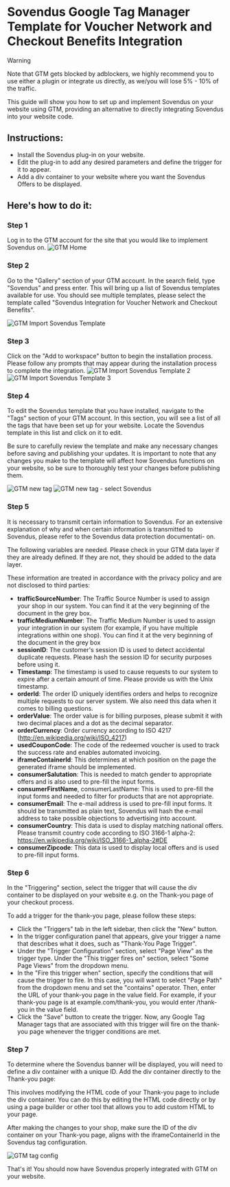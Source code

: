 # Sovendus Google Tag Manager Template for Voucher Network and Checkout Benefits Integration

> [!WARNING]
> Note that GTM gets blocked by adblockers, we highly recommend you to use either a plugin or integrate us directly, as we/you will lose 5% - 10% of the traffic.


This guide will show you how to set up and implement Sovendus on your website using GTM, providing an 
alternative to directly integrating Sovendus into your website code. 
## Instructions:
- Install the Sovendus plug-in on your website. 
- Edit the plug-in to add any desired parameters and define the trigger for it to appear. 
- Add a div container to your website where you want the Sovendus Offers to be displayed.
## Here's how to do it:
### Step 1
Log in to the GTM account for the site that you would like to implement Sovendus on.
![GTM Home](https://raw.githubusercontent.com/Sovendus-GmbH/Sovendus-GTM-v2/main/screenshots/Bild1.jpg)

### Step 2
Go to the "Gallery" section of your GTM account. In the search field, type "Sovendus" and press enter. This
will bring up a list of Sovendus templates available for use. You should see multiple templates, please select
the template called "Sovendus Integration for Voucher Network and Checkout Benefits".

![GTM Import Sovendus Template](https://raw.githubusercontent.com//Sovendus-GmbH/Sovendus-GTM-v2/main/screenshots/Bild2.png)

### Step 3
Click on the "Add to workspace" button to begin the installation process. Please follow any prompts that
may appear during the installation process to complete the integration.
![GTM Import Sovendus Template 2](https://raw.githubusercontent.com//Sovendus-GmbH/Sovendus-GTM-v2/main/screenshots/Bild3.jpg)
![GTM Import Sovendus Template 3](https://raw.githubusercontent.com//Sovendus-GmbH/Sovendus-GTM-v2/main/screenshots/Bild4.jpg)

### Step 4
To edit the Sovendus template that you have installed, navigate to the "Tags" section of your GTM account.
In this section, you will see a list of all the tags that have been set up for your website. Locate the Sovendus
template in this list and click on it to edit.



Be sure to carefully review the template and make any necessary changes before saving and publishing
your updates. It is important to note that any changes you make to the template will affect how Sovendus
functions on your website, so be sure to thoroughly test your changes before publishing them.

![GTM new tag](https://raw.githubusercontent.com//Sovendus-GmbH/Sovendus-GTM-v2/main/screenshots/Bild5.jpg)
![GTM new tag - select Sovendus](https://raw.githubusercontent.com//Sovendus-GmbH/Sovendus-GTM-v2/main/screenshots/Bild6.jpg)

### Step 5
It is necessary to transmit certain information to Sovendus. For an extensive explanation of why and when
certain information is transmitted to Sovendus, please refer to the Sovendus data protection documentati-
on.


The following variables are needed. Please check in your GTM data layer if they are already defined. If they
are not, they should be added to the data layer.


These information are treated in accordance with the privacy policy and are not disclosed to third parties:
- **trafficSourceNumber**: The Traffic Source Number is used to assign your shop in our system. You can
find it at the very beginning of the document in the grey box.
- **trafficMediumNumber**: The Traffic Medium Number is used to assign your integration in our
system (for example, if you have multiple integrations within one shop). You can find it at the very
beginning of the document in the grey box
- **sessionID**: The customer's session ID is used to detect accidental duplicate requests. Please hash
the session ID for security purposes before using it.
- **Timestamp**: The timestamp is used to cause requests to our system to expire after a certain
amount of time. Please provide us with the Unix timestamp.
- **orderId**: The order ID uniquely identifies orders and helps to recognize multiple requests to our
server system. We also need this data when it comes to billing questions.
- **orderValue**: The order value is for billing purposes, please submit it with two decimal places and a
dot as the decimal separator.
- **orderCurrency**: Order currency according to ISO 4217 (http://en.wikipedia.org/wiki/ISO_4217)
- **usedCouponCode**: The code of the redeemed voucher is used to track the success rate and enables
automated invoicing.
- **iframeContainerId**: This determines at which position on the page the generated iframe should be
implemented.
- **consumerSalutation**: This is needed to match gender to appropriate offers and is also used to
pre-fill the input forms.
- **consumerFirstName**, consumerLastName: This is used to pre-fill the input forms and needed to
filter for products that are not appropriate.
- **consumerEmail**: The e-mail address is used to pre-fill input forms. It should be transmitted as plain
text, Sovendus will hash the e-mail address to take possible objections to advertising into account.
- **consumerCountry**: This data is used to display matching national offers. Please transmit country
code according to ISO 3166-1 alpha-2: https://en.wikipedia.org/wiki/ISO_3166-1_alpha-2#DE
- **consumerZipcode**: This data is used to display local offers and is used to pre-fill input forms.


### Step 6
In the "Triggering" section, select the trigger that will cause the div container to be displayed on your
website e.g. on the Thank-you page of your checkout process.


To add a trigger for the thank-you page, please follow these steps:
- Click the "Triggers" tab in the left sidebar, then click the "New" button.
- In the trigger configuration panel that appears, give your trigger a name that describes what it
does, such as "Thank-You Page Trigger".
- Under the "Trigger Configuration" section, select "Page View" as the trigger type. Under the "This
trigger fires on" section, select "Some Page Views" from the dropdown menu.
- In the "Fire this trigger when" section, specify the conditions that will cause the trigger to fire. In
this case, you will want to select "Page Path" from the dropdown menu and set the "contains"
operator. Then, enter the URL of your thank-you page in the value field. For example, if your
thank-you page is at example.com/thank-you, you would enter /thank-you in the value field.
- Click the "Save" button to create the trigger. Now, any Google Tag Manager tags that are associated
with this trigger will fire on the thank-you page whenever the trigger conditions are met.


### Step 7
To determine where the Sovendus banner will be displayed, you will need to define a div container with a
unique ID. Add the div container directly to the Thank-you page:


This involves modifying the HTML code of your Thank-you page to include the div container. You can do
this by editing the HTML code directly or by using a page builder or other tool that allows you to add
custom HTML to your page.


After making the changes to your shop, make sure the ID of the div container on your Thank-you page,
aligns with the iframeContainerId in the Sovendus tag configuration.

![GTM tag config](https://raw.githubusercontent.com//Sovendus-GmbH/Sovendus-GTM-v2/main/screenshots/Bild7.jpg)

That's it! You should now have Sovendus properly integrated with GTM on your website.
